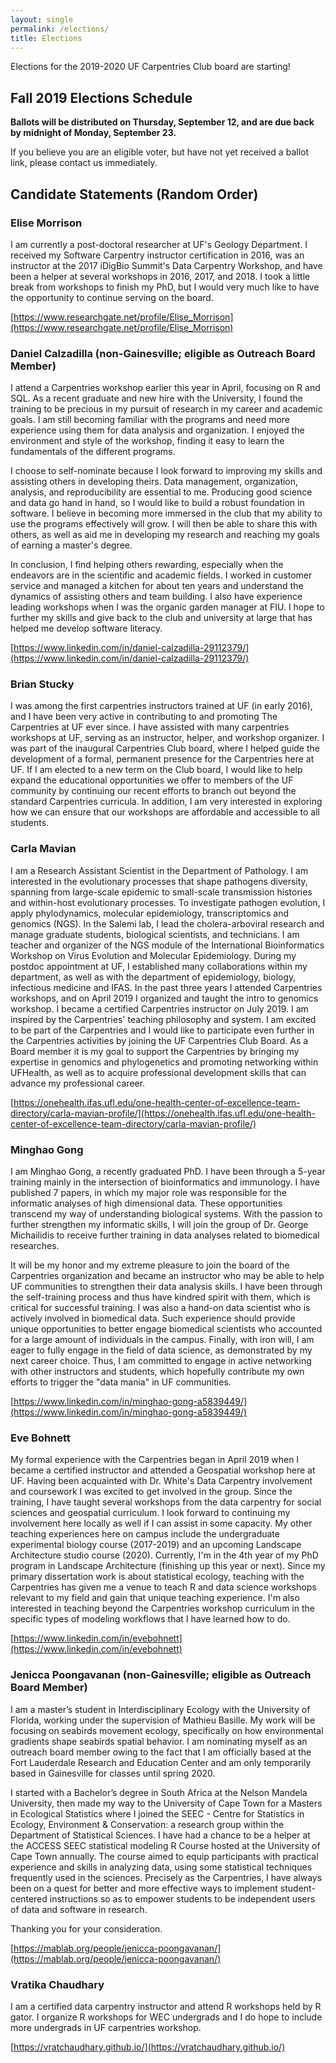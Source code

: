 ```yaml
---
layout: single
permalink: /elections/
title: Elections
---
```


Elections for the 2019-2020 UF Carpentries Club board are starting!

## Fall 2019 Elections Schedule

**Ballots will be distributed on Thursday, September 12, and are due back by midnight of Monday, September 23.**

If you believe you are an eligible voter, but have not yet received a ballot link, please contact us immediately.

## Candidate Statements (Random Order)

### Elise Morrison

I am currently a post-doctoral researcher at UF's Geology Department. I received my Software Carpentry instructor certification in 2016, was an instructor at the 2017 iDigBio Summit's Data Carpentry Workshop, and have been a helper at several workshops in 2016, 2017, and 2018. I took a little break from workshops to finish my PhD, but I would very much like to have the opportunity to continue serving on the board. 

[https://www.researchgate.net/profile/Elise_Morrison](https://www.researchgate.net/profile/Elise_Morrison)

### Daniel Calzadilla (non-Gainesville; eligible as Outreach Board Member)

I attend a Carpentries workshop earlier this year in April, focusing on R and SQL. As a recent graduate and new hire with the University, I found the training to be precious in my pursuit of research in my career and academic goals. I am still becoming familiar with the programs and need more experience using them for data analysis and organization. I enjoyed the environment and style of the workshop, finding it easy to learn the fundamentals of the different programs.

I choose to self-nominate because I look forward to improving my skills and assisting others in developing theirs. Data management, organization, analysis, and reproducibility are essential to me. Producing good science and data go hand in hand, so I would like to build a robust foundation in software. I believe in becoming more immersed in the club that my ability to use the programs effectively will grow. I will then be able to share this with others, as well as aid me in developing my research and reaching my goals of earning a master's degree. 

In conclusion, I find helping others rewarding, especially when the endeavors are in the scientific and academic fields. I worked in customer service and managed a kitchen for about ten years and understand the dynamics of assisting others and team building. I also have experience leading workshops when I was the organic garden manager at FIU. I hope to further my skills and give back to the club and university at large that has helped me develop software literacy.

[https://www.linkedin.com/in/daniel-calzadilla-29112379/](https://www.linkedin.com/in/daniel-calzadilla-29112379/)

### Brian Stucky

I was among the first carpentries instructors trained at UF (in early 2016), and I have been very active in contributing to and promoting The Carpentries at UF ever since.  I have assisted with many carpentries workshops at UF, serving as an instructor, helper, and workshop organizer.  I was part of the inaugural Carpentries Club board, where I helped guide the development of a formal, permanent presence for the Carpentries here at UF.  If I am elected to a new term on the Club board, I would like to help expand the educational opportunities we offer to members of the UF community by continuing our recent efforts to branch out beyond the standard Carpentries curricula.  In addition, I am very interested in exploring how we can ensure that our workshops are affordable and accessible to all students.

### Carla Mavian

I am a Research Assistant Scientist in the Department of Pathology. I am interested in the evolutionary processes that shape pathogens diversity, spanning from large-scale epidemic to small-scale transmission histories and within-host evolutionary processes. To investigate pathogen evolution, I apply phylodynamics, molecular epidemiology, transcriptomics and genomics (NGS). In the Salemi lab, I lead the cholera-arboviral research and manage graduate students, biological scientists, and technicians. I am teacher and organizer of the NGS module of the International Bioinformatics Workshop on Virus Evolution and Molecular Epidemiology. During my postdoc appointment at UF, I established many collaborations within my department, as well as with the department of epidemiology, biology, infectious medicine and IFAS. In the past three years I attended Carpentries workshops, and on April 2019 I organized and taught the intro to genomics workshop. I became a certified Carpentries instructor on July 2019. I am inspired by the Carpentries' teaching philosophy and system. I am excited to be part of the Carpentries and I would like to participate even further in the Carpentries activities by joining the UF Carpentries Club Board. As a Board member it is my goal to support the Carpentries by bringing my expertise in genomics and phylogenetics and promoting networking within UFHealth, as well as to acquire professional development skills that can advance my professional career.

[https://onehealth.ifas.ufl.edu/one-health-center-of-excellence-team-directory/carla-mavian-profile/](https://onehealth.ifas.ufl.edu/one-health-center-of-excellence-team-directory/carla-mavian-profile/)

### Minghao Gong

I am Minghao Gong, a recently graduated PhD. I have been through a 5-year training mainly in the intersection of bioinformatics and immunology. I have published 7 papers, in which my major role was responsible for the informatic analyses of high dimensional data. These opportunities transcend my way of understanding biological systems. With the passion to further strengthen my informatic skills, I will join the group of Dr. George Michailidis to receive further training in data analyses related to biomedical researches. 

It will be my honor and my extreme pleasure to join the board of the Carpentries organization and became an instructor who may be able to help UF communities to strengthen their data analysis skills. I have been through the self-training process and thus have kindred spirit with them, which is critical for successful training. I was also a hand-on data scientist who is actively involved in biomedical data. Such experience should provide unique opportunities to better engage biomedical scientists who accounted for a large amount of individuals in the campus. Finally, with iron will, I am eager to fully engage in the field of data science, as demonstrated by my next career choice. Thus, I am committed to engage in active networking with other instructors and students, which hopefully contribute my own efforts to trigger the "data mania" in UF communities. 

[https://www.linkedin.com/in/minghao-gong-a5839449/](https://www.linkedin.com/in/minghao-gong-a5839449/)

### Eve Bohnett

My formal experience with the Carpentries began in April 2019 when I became a certified instructor and attended a Geospatial workshop here at UF. Having been acquainted with Dr. White's Data Carpentry involvement and coursework I was excited to get involved in the group. Since the training, I have taught several workshops from the data carpentry for social sciences and geospatial curriculum. I look forward to continuing my involvement here locally as well if I can assist in some capacity. My other teaching experiences here on campus include the undergraduate experimental biology course (2017-2019) and an upcoming Landscape Architecture studio course (2020). Currently, I'm in the 4th year of my PhD program in Landscape Architecture (finishing up this year or next). Since my primary dissertation work is about statistical ecology, teaching with the Carpentries has given me a venue to teach R and data science workshops relevant to my field and gain that unique teaching experience.  I'm also interested in teaching beyond the Carpentries workshop curriculum in the specific types of modeling workflows that I have learned how to do.  

[https://www.linkedin.com/in/evebohnett](https://www.linkedin.com/in/evebohnett)

### Jenicca Poongavanan (non-Gainesville; eligible as Outreach Board Member)

I am a master’s student in Interdisciplinary Ecology with the University of Florida, working under the supervision of Mathieu Basille. My work will be focusing on seabirds movement ecology, specifically on how environmental gradients shape seabirds spatial behavior. I am nominating myself as an outreach board member owing to the fact that I am officially based at the Fort Lauderdale Research and Education Center and am only temporarily based in Gainesville for classes until spring 2020. 

I started with a Bachelor’s degree in South Africa at the Nelson Mandela University, then made my way to the University of Cape Town for a Masters in Ecological Statistics where I joined the SEEC - Centre for Statistics in Ecology, Environment & Conservation: a research group within the Department of Statistical Sciences. I have had a chance to be a helper at the ACCESS SEEC statistical modeling R Course hosted at the University of Cape Town annually. The course aimed to equip participants with practical experience and skills in analyzing data, using some statistical techniques frequently used in the sciences. Precisely as the Carpentries, I have always been on a quest for better and more effective ways to implement student-centered instructions so as to empower students to be independent users of data and software in research.  

Thanking you for your consideration.

[https://mablab.org/people/jenicca-poongavanan/](https://mablab.org/people/jenicca-poongavanan/)

### Vratika Chaudhary

I am a certified data carpentry instructor and attend R workshops held by R gator. I organize R workshops for WEC undergrads and I do hope to include more undergrads in UF carpentries workshop.

[https://vratchaudhary.github.io/](https://vratchaudhary.github.io/)